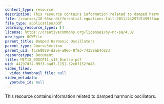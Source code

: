 ```yaml
---
content_type: resource
description: This resource contains information related to damped harmonic oscillators.
file: /courses/18-03sc-differential-equations-fall-2011/44297df499f3bad7115152c0f152fd48_MIT18_03SCF11_s13_0intro.pdf
file_type: application/pdf
learning_resource_types: []
license: https://creativecommons.org/licenses/by-nc-sa/4.0/
ocw_type: OCWFile
parent_title: Damped Harmonic Oscillators
parent_type: CourseSection
parent_uid: fcc68029-d25e-a966-8f8d-74338ab4c023
resourcetype: Document
title: MIT18_03SCF11_s13_0intro.pdf
uid: 44297df4-99f3-bad7-1151-52c0f152fd48
video_files:
  video_thumbnail_file: null
video_metadata:
  youtube_id: null
---
```

This resource contains information related to damped harmonic oscillators.
